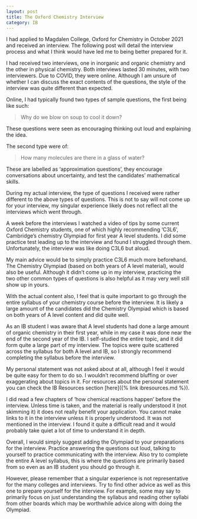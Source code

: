 ```yaml
---
layout: post
title: The Oxford Chemistry Interview
category: IB 
---
```

I had applied to Magdalen College, Oxford for Chemistry in October 2021 and received an interview. The following post will detail the interview process and what I think would have led me to being better prepared for it. <!--more-->

I had received two interviews, one in inorganic and organic chemistry and the other in physical chemistry. Both interviews lasted 30 minutes, with two interviewers. Due to COVID, they were online. Although I am unsure of whether I can discuss the exact contents of the questions, the style of the interview was quite different than expected. 

Online, I had typically found two types of sample questions, the first being like such: 

> Why do we blow on soup to cool it down?

These questions were seen as encouraging thinking out loud and explaining the idea. 

The second type were of:

> How many molecules are there in a glass of water?

These are labelled as ‘approximation questions’, they encourage conversations about uncertainty, and test the candidates’ mathematical skills. 

During my actual interview, the type of questions I received were rather different to the above types of questions. This is not to say will not come up for your interview, my singular experience likely does not reflect all the interviews which went through. 

A week before the interviews I watched a video of tips by some current Oxford Chemistry students, one of which highly recommending ‘C3L6’, Cambridge’s chemistry Olympiad for first year A level students. I did some practice test leading up to the interview and found I struggled through them. Unfortunately, the interview was like doing C3L6 but aloud. 

My main advice would be to simply practice C3L6 much more beforehand. The Chemistry Olympiad (based on both years of A level material), would also be useful. Although it didn’t come up in my interview, practicing the two other common types of questions is also helpful as it may very well still show up in yours. 

With the actual content also, I feel that is quite important to go through the entire syllabus of your chemistry course before the interview. It is likely a large amount of the candidates did the Chemistry Olympiad which is based on both years of A level content and did quite well. 

As an IB student I was aware that A level students had done a large amount of organic chemistry in their first year, while in my case it was done near the end of the second year of the IB. I self-studied the entire topic, and it did form quite a large part of my interview. The topics were quite scattered across the syllabus for both A level and IB, so I strongly recommend completing the syllabus before the interview. 

My personal statement was not asked about at all, although I feel it would be quite easy for them to do so. I wouldn’t recommend bluffing or over exaggerating about topics in it. For resources about the personal statement you can check the IB Resources section [here]({% link ibresources.md %}). 

I did read a few chapters of ‘how chemical reactions happen’ before the interview. Unless time is taken, and the material is really understood it (not skimming it) it does not really benefit your application. You cannot make links to it in the interview unless it is properly understood. It was not mentioned in the interview. I found it quite a difficult read and it would probably take quiet a lot of time to understand it in depth. 

Overall, I would simply suggest adding the Olympiad to your preparations for the interview. Practice answering the questions out loud, talking to yourself to practice communicating with the interview. Also try to complete the entire A level syllabus, this is where the questions are primarily based from so even as an IB student you should go through it. 

However, please remember that a singular experience is not representative for the many colleges and interviews. Try to find other advice as well as this one to prepare yourself for the interview. For example, some may say to primarily focus on just understanding the syllabus and reading other syllabi from other boards which may be worthwhile advice along with doing the Olympiad. 